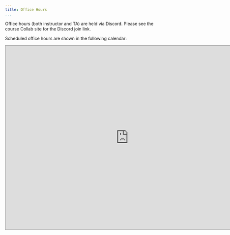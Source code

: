 ```yaml
---
title: Office Hours
...
```



Office hours (both instructor and TA) are held via Discord.
Please see the course Collab site for the Discord join link.

Scheduled office hours are shown in the following calendar:

<!--<iframe src="https://calendar.google.com/calendar/embed?src=c_l0lvb8ghbv7b7oagr62odfua20%40group.calendar.google.com&ctz=America%2FNew_York&amp;color=%23C0CA33&amp;showPrint=0&amp;showCalendars=0&amp;mode=WEEK" style="border: 0" width="800" height="600" frameborder="0" scrolling="no"></iframe>-->


<!--<iframe src="https://calendar.google.com/calendar/embed?src=l0lvb8ghbv7b7oagr62odfua20%40group.calendar.google.com&ctz=America%2FNew_York" style="border: 0" width="800" height="600" frameborder="0" scrolling="no"></iframe>-->

<iframe src="https://calendar.google.com/calendar/embed?height=600&wkst=1&bgcolor=%23ffffff&ctz=America%2FNew_York&src=bDBsdmI4Z2hidjdiN29hZ3I2Mm9kZnVhMjBAZ3JvdXAuY2FsZW5kYXIuZ29vZ2xlLmNvbQ&color=%23EF6C00" style="border:solid 1px #777" width="800" height="600" frameborder="0" scrolling="no"></iframe>
